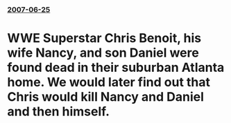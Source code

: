 ### [2007-06-25](/news/2007/06/25/index.md)

#  WWE Superstar Chris Benoit, his wife Nancy, and son Daniel were found dead in their suburban Atlanta home. We would later find out that Chris would kill Nancy and Daniel and then himself.



